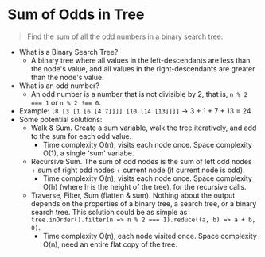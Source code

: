 # Sum of Odds in Tree

> Find the sum of all the odd numbers in a binary search tree.

- What is a Binary Search Tree?
  - A binary tree where all values in the left-descendants are less than the node's value, and all values in the right-descendants are greater than the node's value.
- What is an odd number?
  - An odd number is a number that is not divisible by 2, that is, `n % 2 === 1` or `n % 2 !== 0`.
- Example: `[8 [3 [1 [6 [4 7]]]] [10 [14 [13]]]]` -> 3 + 1 + 7 + 13 = 24
- Some potential solutions:
  - Walk & Sum. Create a sum variable, walk the tree iteratively, and add to the sum for each odd value.
    - Time complexity O(n), visits each node once. Space complexity O(1), a single 'sum' variabe.
  - Recursive Sum. The sum of odd nodes is the sum of left odd nodes + sum of right odd nodes + current node (if current node is odd).
    - Time complexity O(n), visits each node once. Space complexity O(h) (where h is the height of the tree), for the recursive calls.
  - Traverse, Filter, Sum (flatten & sum). Nothing about the output depends on the properties of a binary tree, a search tree, or a binary search tree. This solution could be as simple as `tree.inOrder().filter(n => n % 2 === 1).reduce((a, b) => a + b, 0)`.
    - Time complexity O(n), each node visited once. Space complexity O(n), need an entire flat copy of the tree.
